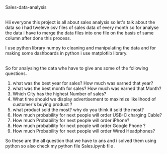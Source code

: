 Sales-data-analysis 

<br>
Hii everyone this project is all about sales analysis so let's talk about the data so i had tweleve csv files of sales data of every month so for analyse the data i have to merge the  data files into one file on the basis of same column after done this process.<br>

I use python library numpy to cleaning and manipulating the data and for making some dashboards in python i use matplotlib library.

<br>
So for analysing the data whe have to give ans some of the following questions.
<br>

1. what was the best year for sales? How much was earned that year?<br>
2. what was the best month for sales? How much was earned that Month?<br>
3. Which City has the highest Number of sales?<br>
4. What time should we display advertisement to maximize likelihood of customer's buying product ?<br>
5. what product sold the most? why do you think it sold the most?<br>
6. How much probability for next people will order USB-C charging Cable?<br>
7. How much Probability for next people will order iPhone?<br>
8. How much probability for next people will order Google Phone ?<br>
9. How much Probability for next people will order Wired Headphones?<br>


So these are the all question that we have to ans and i solved them using python so also check my python file Sales.ipynb file .
